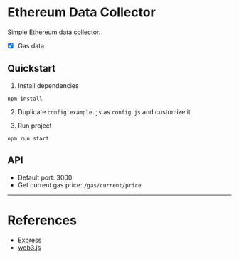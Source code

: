 # Ethereum Data Collector

Simple Ethereum data collector.

- [x] Gas data

## Quickstart

1. Install dependencies

```shell
npm install
```

2. Duplicate `config.example.js` as `config.js` and customize it

3. Run project

```shell
npm run start
```

## API

- Default port: 3000
- Get current gas price: `/gas/current/price`

---

# References

- [Express](https://expressjs.com/)
- [web3.js](https://web3js.readthedocs.io/en/v1.7.5/)
